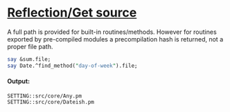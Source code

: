 [1]: https://rosettacode.org/wiki/Reflection/Get_source

# [Reflection/Get source][1]







A full path is provided for built-in routines/methods. However for routines exported by pre-compiled modules a precompilation hash is returned, not a proper file path.

```perl
say &sum.file;
say Date.^find_method("day-of-week").file;
```

#### Output:
```
SETTING::src/core/Any.pm
SETTING::src/core/Dateish.pm
```
